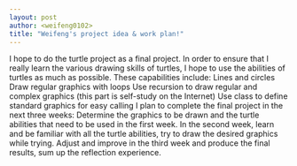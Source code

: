 ```yaml
---
layout: post
author: <weifeng0102>
title: "Weifeng's project idea & work plan!"
---
```


I hope to do the turtle project as a final project. In order to ensure that I really learn the various drawing skills of turtles, I hope to use the abilities of turtles as much as possible.
These capabilities include:
Lines and circles
Draw regular graphics with loops
Use recursion to draw regular and complex graphics (this part is self-study on the Internet)
Use class to define standard graphics for easy calling
I plan to complete the final project in the next three weeks:
Determine the graphics to be drawn and the turtle abilities that need to be used in the first week.
In the second week, learn and be familiar with all the turtle abilities, try to draw the desired graphics while trying.
Adjust and improve in the third week and produce the final results, sum up the reflection experience.

  
